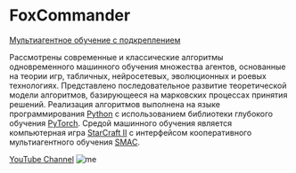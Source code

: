 # FoxCommander
[Мультиагентное обучение с подкреплением](https://bmstu.press/catalog/item/7425/) 

Рассмотрены современные и классические алгоритмы одновременного машинного обучения множества агентов, основанные на теории игр, табличных, нейросетевых, эволюционных и роевых технологиях. Представлено последовательное развитие теоретической модели алгоритмов, базирующееся на марковских процессах принятия решений. Реализация алгоритмов выполнена на языке программирования [Python](https://www.anaconda.com/products/individual) с использованием библиотеки глубокого обучения [PyTorch](https://pytorch.org/). Средой машинного обучения является компьютерная игра [StarCraft II](https://starcraft2.com/ru-ru/) с интерфейсом кооперативного мультиагентного обучения [SMAC](https://github.com/oxwhirl/smac).

[YouTube Channel](https://www.youtube.com/channel/UC33QPEjSlfA8P9rG0HtiH6g/videos)
![me](https://github.com/Alekat13/FoxCommander/blob/master/MARL_book_anime-m.gif)
